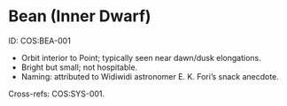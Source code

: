 # Bean (Inner Dwarf)
ID: COS:BEA-001

- Orbit interior to Point; typically seen near dawn/dusk elongations.
- Bright but small; not hospitable.
- Naming: attributed to Widiwidi astronomer E. K. Fori’s snack anecdote.

Cross-refs: COS:SYS-001.
